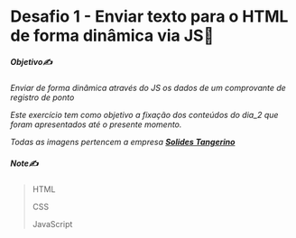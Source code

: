 # Desafio 1 -  Enviar texto para o HTML de forma dinâmica via JS:notebook:



##### Objetivo:writing_hand:

_Enviar de forma dinâmica através do JS os dados de um comprovante de registro de ponto_

_Este exercício tem como objetivo a fixação dos conteúdos do dia_2 que foram apresentados até o presente momento._

_Todas as imagens pertencem a empresa **[Solides Tangerino](https://tangerino.com.br/)**_



##### Note:writing_hand:

> HTML
>
> CSS
>
> JavaScript